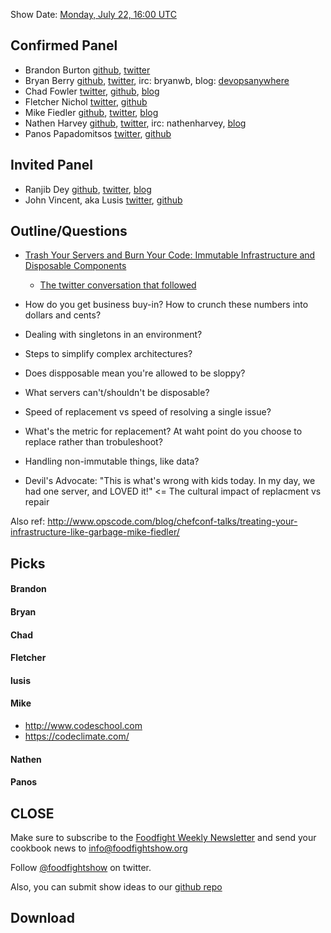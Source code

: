 Show Date:  [Monday, July 22, 16:00 UTC](http://www.timeanddate.com/worldclock/fixedtime.html?msg=Food+Fight+Show+-+Immutable+Infrastructure&iso=20130722T12&p1=1928&ah=1)

Confirmed Panel<a name="panel"></a>
-----
* Brandon Burton [github](http://github.com/solarce), [twitter](https://twitter.com/solarce)
* Bryan Berry [github](http://github.com/bryanwb), [twitter](http://twitter.com/bryanwb), irc: bryanwb, blog: [devopsanywhere](http://devopsanywhere.blogspot.com)
* Chad Fowler [twitter](https://twitter.com/chadfowler), [github](https://github.com/chad), [blog](http://chadfowler.com/)
* Fletcher Nichol [twitter](http://twitter.com/fnichol), [github](https://github.com/fnichol)
* Mike Fiedler [github](http://github.com/miketheman), [twitter](http://twitter.com/mikefiedler), [blog](http://www.miketheman.net)
* Nathen Harvey [github](http://github.com/nathenharvey), [twitter](http://twitter.com/nathenharvey), irc: nathenharvey, [blog](http://nathenharvey.com)
* Panos Papadomitsos [twitter](http://twitter.com/priestjim), [github](https://github.com/priestjim)

Invited Panel<a name="panel"></a>
-----
* Ranjib Dey [github](https://github.com/ranjib), [twitter](https://twitter.com/ranjibdey), [blog](http://ranjib.posterous.com/)
* John Vincent, aka Lusis [twitter](https://twitter.com/#!/lusis), [github](https://github.com/lusis)


Outline/Questions
-----------------

* [Trash Your Servers and Burn Your Code: Immutable Infrastructure and Disposable Components](http://chadfowler.com/blog/2013/06/23/immutable-deployments/)
  * [The twitter conversation that followed](https://twitter.com/fnichol/status/349983597832318976)

* How do you get business buy-in? How to crunch these numbers into dollars and cents?
* Dealing with singletons in an environment?
* Steps to simplify complex architectures?
* Does dispposable mean you're allowed to be sloppy?
* What servers can't/shouldn't be disposable?
* Speed of replacement vs speed of resolving a single issue?
* What's the metric for replacement? At waht point do you choose to replace rather than trobuleshoot?
* Handling non-immutable things, like data?
* Devil's Advocate: "This is what's wrong with kids today. In my day, we had one server, and LOVED it!" <= The cultural impact of replacment vs repair

Also ref: http://www.opscode.com/blog/chefconf-talks/treating-your-infrastructure-like-garbage-mike-fiedler/

Picks<a name="picks"></a>
-----
#### Brandon

#### Bryan

#### Chad

#### Fletcher

#### lusis

#### Mike

- http://www.codeschool.com
- https://codeclimate.com/

#### Nathen

#### Panos 

CLOSE
-----

Make sure to subscribe to the [Foodfight Weekly Newsletter](http://bit.ly/ffsmail) and send your cookbook
news to info@foodfightshow.org

Follow [@foodfightshow](http://twitter.com/foodfightshow) on twitter.

Also, you can submit show ideas to our [github repo](https://github.com/foodfight/showz)



Download
--------
